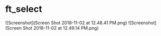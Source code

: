 # ft_select

![Screenshot](Screen Shot 2018-11-02 at 12.48.41 PM.png)
![Screenshot](Screen Shot 2018-11-02 at 12.49.14 PM.png)
